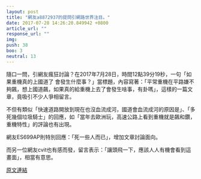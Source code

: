 ```yaml
---
layout: post
title: "網友a8872937的提問引網路世界注目。"
date: 2017-07-28 14:26:20.849942 +0800
article_url: ""
response_url: ""
img: 
push: 38
boo: 3
neutral: 13
---
```


隨口一問，引網友瘋狂討論？在2017年7月28日，時間12點39分19秒，一句「如果重機真的上國道了 會發生什麼事？」當標題，內容寫著：「平常重機在平路嫌不夠飆，想上國道飆，如果真的給重機上去了會發生啥事，有卦嗎」，這樣的一篇文章，竟吸引不少人爭相留言。

不但有類似「快速道路開放到現在也沒血流成河，國道會血流成河的原因是」、「多死幾個垃圾騎士」的回應，如「當年去歐洲玩，高速公路上看到重機就是飆和鑽，重機特性」的評論也有出現。

網友ES699AP則特別回應：「死一些人而已」，增加文章討論面向。

而另一位網友cvit也有感而發，留言表示：「讓頭飛一下，應該人人有機會看到這畫面」，相當有意思。

<a href = "https://www.ptt.cc/bbs/Gossiping/M.1501216761.A.F78.html">原文連結</a>


